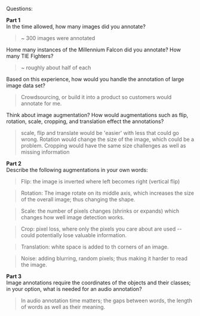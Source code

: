 Questions:

**Part 1**  
In the time allowed, how many images did you annotate?  
> ~ 300 images were annotated

Home many instances of the Millennium Falcon did you annotate? How many TIE Fighters?  
> ~ roughly about half of each

Based on this experience, how would you handle the annotation of large image data set?  
> Crowdsourcing, or build it into a product so customers would annotate for me.

Think about image augmentation? How would augmentations such as flip, rotation, scale, cropping, and translation effect the annotations?  
> scale, flip and translate would be 'easier' with less that could go wrong. Rotation would change the size of the image, which could be a problem. Cropping would have the same size challenges as well as missing information

**Part 2**  
Describe the following augmentations in your own words:  
> Flip:  the image is inverted where left becomes right (vertical flip)  

> Rotation:  The image rotate on its middle axis, which increases the size of the overall image; thus changing the shape.  

> Scale:  the number of pixels changes (shrinks or expands) which changes how well image detection works.  

> Crop:  pixel loss, where only the pixels you care about are used -- could potentially lose valuable information.  

> Translation: white space is added to th corners of an image. 

> Noise:  adding blurring, random pixels; thus making it harder to read the image.

**Part 3**  
Image annotations require the coordinates of the objects and their classes; in your option, what is needed for an audio annotation?
> In audio annotation time matters; the gaps between words, the length of words as well as their meaning.  
